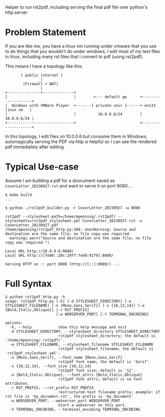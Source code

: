 Helper to run rst2pdf, including serving the final pdf file over python's http.server

# Problem Statement
If you are like me, you have a linux vm running under vmware that you use to do things that you wouldn't do under windows; I edit most of my text files in linux, including many rst files that I convert to pdf (using rst2pdf).

This means I have a topology like this:

```
       ( public internet )
                |
        (Firewall + NAT)
                |
+---------------+--------------+
|                              |        <--- default gw      +--------------------+
|  Windows with VMWare Player  +-------{ private vnic }------+ ens33   linux vm   |
|                              |          10.0.0.0/24        |        10.0.0.6/24 |
+------------------------------+                             +--------------------+
```

In this topology, I edit files on 10.0.0.6 but consume them in Windows; automagically serving the PDF via http is helpful so I can see the rendered pdf immediately after editing.

# Typical Use-case

Assume I am building a pdf for a doocument saved as `CoverLetter_20230927.rst` and want to serve it on port 8080....

```
$ make build
...

$ python ./rst2pdf_builder.py -r CoverLetter_20230927 -w 8080

rst2pdf --stylesheet-path=/home/mpenning/.rst2pdf/ --stylesheets=rst2pdf_stylesheet.yml CoverLetter_20230927.rst -o CoverLetter_20230927.pdf
/home/mpenning/rst2pdf_http.py:284: UserWarning: Source and destination are the same file; no file copy was required.
  warnings.warn("Source and destination are the same file; no file copy was required.")

Local URL http://10.0.0.6:8080/
Local URL http://[fe80::20c:29ff:fed9:91f9]:8080/

Serving HTTP on :: port 8080 (http://[::]:8080/) ...
```

# Full Syntax

```
$ python rst2pdf_http.py -h
usage: rst2pdf_http.py [-h] [-d STYLESHEET_DIRECTORY] [-e STYLESHEET_FILENAME] [-n {Mono,Sans,Serif}] [-s {10,12,14}] [-a {Bold,Italic,Oblique}] [-r RST_PREFIX]
                       [-w WEBSERVER_PORT] [-t TERMINAL_ENCODING]

options:
  -h, --help            show this help message and exit
  -d STYLESHEET_DIRECTORY, --stylesheet_directory STYLESHEET_DIRECTORY
                        rst2pdf stylesheet_directory; the default is '/home/mpenning/.rst2pdf/'.
  -e STYLESHEET_FILENAME, --stylesheet_filename STYLESHEET_FILENAME
                        rst2pdf stylesheet_filename; the default is 'rst2pdf_stylesheet.yml'.
  -n {Mono,Sans,Serif}, --font_name {Mono,Sans,Serif}
                        rst2pdf font name; the default is 'Serif'.
  -s {10,12,14}, --font_size {10,12,14}
                        rst2pdf font size; default is '12'.
  -a {Bold,Italic,Oblique}, --font_attrs {Bold,Italic,Oblique}
                        rst2pdf font attrs; default is no font attributes.
  -r RST_PREFIX, --rst_prefix RST_PREFIX
                        restructured-text filename prefix; example: if rst file is 'my_document.rst', the prefix is 'my_document'
  -w WEBSERVER_PORT, --webserver_port WEBSERVER_PORT
                        Start a webserver on this port.
  -t TERMINAL_ENCODING, --terminal_encoding TERMINAL_ENCODING 
```
